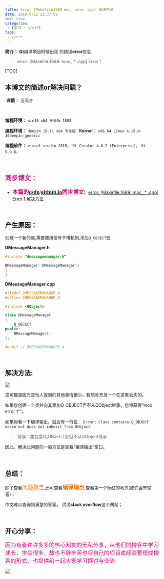 ```yaml
---
title: error [Makefile1689 moc_ xxxx .cpp] 解决方法
date: 2019-9-12 21:37:09
toc: true
categories: 
 - [学习 - c/c++]
tags: 
 - c/c++
---
```




**简介：** **Qt**编译项目时候出现 的错误**error**信息

> error: [Makefile:1689: moc_ * .cpp] Error 1

<!-- more -->

[TOC]

## 本博文的简述or解决问题？

​		**详情：**  见简介

<br>

**编程环境：**  `win10 x64 专业版 1803`  

**编程环境：**  `deepin 15.11 x64 专业版 `    **Kernel：**  `x86_64 Linux 4.15.0-30deepin-generic`

**编程软件：**  `visual studio 2015`， `Qt Creator 4.8.2 (Enterprise)`， `Qt 5.9.8`、

<br>

## <font color=#D0087E  face="幼圆">同步博文：</font>

- <font color=#D0087E  size=4 face="幼圆">**本篇的[csdn](https://blog.csdn.net/qq_33154343)/[github.io](https://touwoyimuli.github.io/)同步博文:** </font> [error: [Makefile:1689: moc_ * .cpp] Error 1 解决方法](https://blog.csdn.net/qq_33154343/article/details/100728451)  

<br>

## 产生原因：

创建一个新的类,需要使用信号于槽机制,添加`Q_OBJECT`宏:

**DMessageManager.h**

```cpp
#include "dmessagemanager.h"

DMessageManager::DMessageManager()
{
}
```



**DMessageManager.cpp**

```cpp
#ifndef DMESSAGEMANAGER_H
#define DMESSAGEMANAGER_H

#include <QObject>

class DMessageManager
{
    Q_OBJECT
public:
    DMessageManager();
};

#endif // DMESSAGEMANAGER_H
```

<br>

## 解决方法:

<img src="https://raw.githubusercontent.com/touwoyimuli/FigureBed/master/img/20190912214619.png"/>

这可能是因为其他人提到的其他事情很少。我想补充另一个在这里丢失的。

如果您创建一个类并向其添加Q_OBJECT但不从QObject继承，您将获得“moc error 1"”。

如果你看一下编译输出，就会有一行说：
`Error: Class contains Q_OBJECT macro but does not inherit from QObject`

>    错误：类包含Q_OBJECT宏但不从QObject继承

因此，解决此问题的一般方法是查看“编译输出”窗口。

<br>

## 总结：

除了查看<font color=#FE7207  size=4 face="幼圆">问题警告</font>,还可查看<font color=#FE7207  size=4 face="幼圆">**编译输出**</font>,查看第一个标红的地方(或许会有惊喜)；

中文难以查询到满意的答案， 试试**stack overflow**这个网站；

<br>

## 开心分享：

<font color=#D0087E size=4 face="幼圆">因为有着许许多多的热心网友的无私分享，从他们的博客中学习成长，学会很多，故也不辞辛苦也将自己的项目或经验整理成博客的形式，也提供给一起大家学习探讨与交流 </font>

<img src="https://raw.githubusercontent.com/touwoyimuli/FigureBed/master/img/20190829225308.jpg"/>

